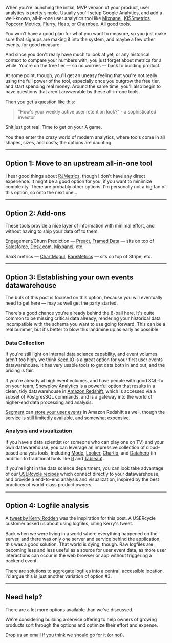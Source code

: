 When you're launching the initial, MVP version of your product, user analytics is pretty simple. Usually you'll setup Google Analytics, and add a well-known, all-in-one user analytics tool like [Mixpanel](https://mixpanel.com/), [KISSmetrics](https://www.kissmetrics.com/), [Popcorn Metrics](http://www.popcornmetrics.com/), [Flurry](http://www.flurry.com/), [Heap](https://heapanalytics.com/), or [Churnbee](https://churnbee.com). All good tools.

You won't have a good plan for what you want to measure, so you just make sure that signups are making it into the system, and maybe a few other events, for good measure.

And since you don't really have much to look at yet, or any historical context to compare your numbers with, you just forget about metrics for a while. You're on the free tier — so no worries — back to building product.

At some point, though, you'll get an uneasy feeling that you're not really using the full power of the tool, especially once you outgrow the free tier, and start spending real money. Around the same time, you'll also begin to have questions that aren't answerable by these all-in-one tools.

Then you get a question like this:

> "How's your weekly active user retention look?" - a sophisticated investor 

Shit just got real. Time to get on your A game.

You then enter the crazy world of modern analytics, where tools come in all shapes, sizes, and costs; the options are daunting. 

---

## Option 1: Move to an upstream all-in-one tool

I hear good things about [RJMetrics](https://rjmetrics.com/), though I don't have any direct experience. It might be a good option for you, if you want to minimize complexity. There are probably other options. I'm personally not a big fan of this option, so onto the next one...

---

## Option 2: Add-ons

These tools provide a nice layer of information with minimal effort, and without having to ship your data off to them.

Engagement/Churn Prediction — [Preact](http://www.preact.com/), [Framed Data](https://www.framed.io/) — sits on top of [Salesforce](http://www.salesforce.com/), [Desk.com](http://www.desk.com/), [Mixpanel](https://mixpanel.com/), etc.

SaaS metrics — [ChartMogul](https://chartmogul.com/), [BareMetrics](https://baremetrics.com/) — sits on top of Stripe, etc.

---

## Option 3: Establishing your own events datawarehouse

The bulk of this post is focused on this option, because you will eventually need to get here — may as well get the party started.

There's a good chance you're already behind the 8-ball here. It's quite common to be missing critical data already, rendering your historical data incompatible with the schema you want to use going forward. This can be a real bummer, but it's better to blow this landmine up as early as possible.

### Data Collection

If you're still light on internal data science capability, and event volumes aren't too high, we think [Keen IO](https://keen.io/) is a great option for your first user events datawarehouse. It has very usable tools to get data both in and out, and the pricing is fair.

If you're already at high event volumes, and have people with good SQL-fu on your team, [Snowplow Analytics](http://snowplowanalytics.com/) is a powerful option that results in a clean, tidy datawarehouse in [Amazon Redshift](http://aws.amazon.com/redshift/), which is accessed via a subset of PostgresSQL commands, and is a gateway into the world of higher-end data processing and analysis.

[Segment](https://segment.com/) can [store your user events](https://segment.com/redshift) in Amazon Redshift as well, though the service is still limitedly available, and somewhat expensive.

### Analysis and visualization

If you have a data scientist (or someone who can play one on TV) and your own datawarehouse, you can leverage an impressive collection of cloud-based analysis tools, including [Mode](https://modeanalytics.com/), [Looker](http://www.looker.com/), [Chartio](https://chartio.com/), and [Datahero](https://datahero.com/) (in addition to traditional tools like [R](http://www.r-project.org/) and [Tableau](http://www.tableau.com/)).

If you're light in the data science department, you can look take advantage of our [USERcycle recipes](https://usercycle.com/recipes) which connect directly to your datawarehouse, and provide a end-to-end analysis and visualization, inspired by the best practices of world-class product owners.

---

## Option 4: Logfile analysis 

A [tweet by Kerry Rodden](https://twitter.com/kerryrodden/status/579397570100785152) was the inspiration for this post. A USERcycle customer asked us about using logfiles, citing Kerry's tweet.

Back when we were living in a world where everything happened on the server, and there was only one server and service behind the application, this was a good solution. That world is dying, though. Raw logfiles are becoming less and less useful as a source for user event data, as more user interactions can occur in the web browser or app without triggering a backend event.

There are solutions to aggregate logfiles into a central, accessible location. I'd argue this is just another variation of option #3.

---

## Need help?

There are a lot more options available than we've discussed.

We're considering building a service offering to help owners of growing products sort through the options and optimize their effort and expense.

[Drop us an email if you think we should go for it (or not)](mailto:hey@usercycle.com).
